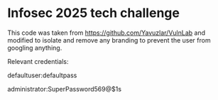 # Infosec 2025 tech challenge

This code was taken from https://github.com/Yavuzlar/VulnLab and modified to isolate and remove any branding to prevent the user from googling anything.

Relevant credentials:

defaultuser:defaultpass

administrator:SuperPassword569@$1s
